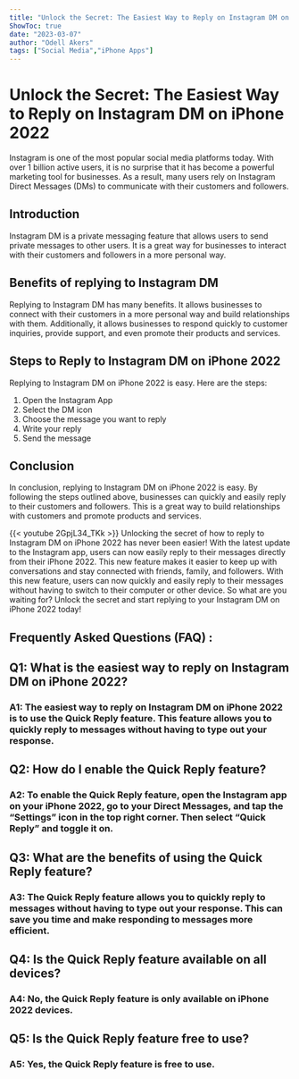 ```yaml
---
title: "Unlock the Secret: The Easiest Way to Reply on Instagram DM on iPhone 2022!"
ShowToc: true 
date: "2023-03-07"
author: "Odell Akers" 
tags: ["Social Media","iPhone Apps"]
---
```

# Unlock the Secret: The Easiest Way to Reply on Instagram DM on iPhone 2022

Instagram is one of the most popular social media platforms today. With over 1 billion active users, it is no surprise that it has become a powerful marketing tool for businesses. As a result, many users rely on Instagram Direct Messages (DMs) to communicate with their customers and followers.

## Introduction

Instagram DM is a private messaging feature that allows users to send private messages to other users. It is a great way for businesses to interact with their customers and followers in a more personal way. 

## Benefits of replying to Instagram DM

Replying to Instagram DM has many benefits. It allows businesses to connect with their customers in a more personal way and build relationships with them. Additionally, it allows businesses to respond quickly to customer inquiries, provide support, and even promote their products and services.

## Steps to Reply to Instagram DM on iPhone 2022

Replying to Instagram DM on iPhone 2022 is easy. Here are the steps:

1. Open the Instagram App
2. Select the DM icon 
3. Choose the message you want to reply
4. Write your reply
5. Send the message

## Conclusion

In conclusion, replying to Instagram DM on iPhone 2022 is easy. By following the steps outlined above, businesses can quickly and easily reply to their customers and followers. This is a great way to build relationships with customers and promote products and services.

{{< youtube 2GpjL34_TKk >}} 
Unlocking the secret of how to reply to Instagram DM on iPhone 2022 has never been easier! With the latest update to the Instagram app, users can now easily reply to their messages directly from their iPhone 2022. This new feature makes it easier to keep up with conversations and stay connected with friends, family, and followers. With this new feature, users can now quickly and easily reply to their messages without having to switch to their computer or other device. So what are you waiting for? Unlock the secret and start replying to your Instagram DM on iPhone 2022 today!

## Frequently Asked Questions (FAQ) :
<h2>Q1: What is the easiest way to reply on Instagram DM on iPhone 2022?</h2>

<h3>A1: The easiest way to reply on Instagram DM on iPhone 2022 is to use the Quick Reply feature. This feature allows you to quickly reply to messages without having to type out your response. </h3>

<h2>Q2: How do I enable the Quick Reply feature?</h2>

<h3>A2: To enable the Quick Reply feature, open the Instagram app on your iPhone 2022, go to your Direct Messages, and tap the “Settings” icon in the top right corner. Then select “Quick Reply” and toggle it on. </h3>

<h2>Q3: What are the benefits of using the Quick Reply feature?</h2>

<h3>A3: The Quick Reply feature allows you to quickly reply to messages without having to type out your response. This can save you time and make responding to messages more efficient. </h3>

<h2>Q4: Is the Quick Reply feature available on all devices?</h2>

<h3>A4: No, the Quick Reply feature is only available on iPhone 2022 devices. </h3>

<h2>Q5: Is the Quick Reply feature free to use?</h2>

<h3>A5: Yes, the Quick Reply feature is free to use. </h3>



